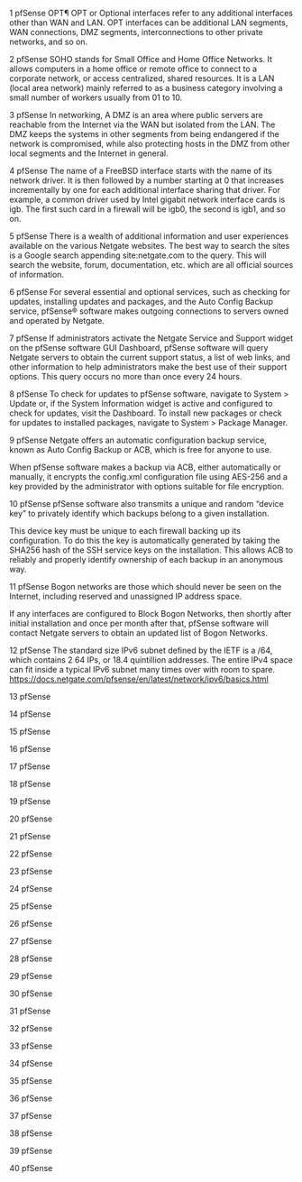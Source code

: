 1
pfSense
OPT¶
OPT or Optional interfaces refer to any additional interfaces other than WAN and LAN. OPT interfaces can be additional LAN segments, WAN connections, DMZ segments, interconnections to other private networks, and so on.





2
pfSense
SOHO stands for Small Office and Home Office Networks. It allows computers in a home office or remote office to connect to a corporate network, or access centralized, shared resources. It is a LAN (local area network) mainly referred to as a business category involving a small number of workers usually from 01 to 10. 




3
pfSense
In networking, A DMZ is an area where public servers are reachable from the Internet via the WAN but isolated from the LAN. The DMZ keeps the systems in other segments from being endangered if the network is compromised, while also protecting hosts in the DMZ from other local segments and the Internet in general.





4
pfSense
The name of a FreeBSD interface starts with the name of its network driver. It is then followed by a number starting at 0 that increases incrementally by one for each additional interface sharing that driver. For example, a common driver used by Intel gigabit network interface cards is igb. The first such card in a firewall will be igb0, the second is igb1, and so on.





5
pfSense
There is a wealth of additional information and user experiences available on the various Netgate websites. The best way to search the sites is a Google search appending site:netgate.com to the query. This will search the website, forum, documentation, etc. which are all official sources of information.







6
pfSense
For several essential and optional services, such as checking for updates, installing updates and packages, and the Auto Config Backup service, pfSense® software makes outgoing connections to servers owned and operated by Netgate.







7
pfSense
If administrators activate the Netgate Service and Support widget on the pfSense software GUI Dashboard, pfSense software will query Netgate servers to obtain the current support status, a list of web links, and other information to help administrators make the best use of their support options. This query occurs no more than once every 24 hours.







8
pfSense
To check for updates to pfSense software, navigate to System > Update or, if the System Information widget is active and configured to check for updates, visit the Dashboard. To install new packages or check for updates to installed packages, navigate to System > Package Manager.







9
pfSense
Netgate offers an automatic configuration backup service, known as Auto Config Backup or ACB, which is free for anyone to use.

When pfSense software makes a backup via ACB, either automatically or manually, it encrypts the config.xml configuration file using AES-256 and a key provided by the administrator with options suitable for file encryption.







10
pfSense
pfSense software also transmits a unique and random “device key” to privately identify which backups belong to a given installation.

This device key must be unique to each firewall backing up its configuration. To do this the key is automatically generated by taking the SHA256 hash of the SSH service keys on the installation. This allows ACB to reliably and properly identify ownership of each backup in an anonymous way.







11
pfSense
Bogon networks are those which should never be seen on the Internet, including reserved and unassigned IP address space.

If any interfaces are configured to Block Bogon Networks, then shortly after initial installation and once per month after that, pfSense software will contact Netgate servers to obtain an updated list of Bogon Networks.





12
pfSense
The standard size IPv6 subnet defined by the IETF is a /64, which contains 2 64 IPs, or 18.4 quintillion addresses. The entire IPv4 space can fit inside a typical IPv6 subnet many times over with room to spare.
https://docs.netgate.com/pfsense/en/latest/network/ipv6/basics.html






13
pfSense






14
pfSense






15
pfSense






16
pfSense






17
pfSense






18
pfSense






19
pfSense






20
pfSense






21
pfSense






22
pfSense






23
pfSense






24
pfSense






25
pfSense






26
pfSense






27
pfSense






28
pfSense






29
pfSense






30
pfSense






31
pfSense






32
pfSense






33
pfSense






34
pfSense






35
pfSense






36
pfSense






37
pfSense






38
pfSense






39
pfSense






40
pfSense